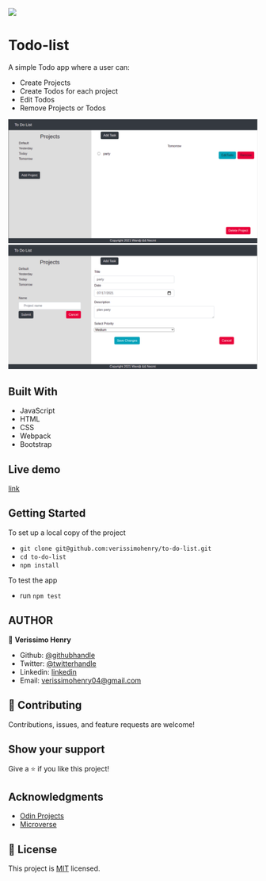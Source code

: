 ![](https://img.shields.io/badge/Microverse-blueviolet)

# Todo-list

A simple Todo app where a user can:

- Create Projects
- Create Todos for each project
- Edit Todos
- Remove Projects or Todos

![screenshot](assets/image.png)
![screenshot](assets/image2.png)

## Built With

- JavaScript
- HTML
- CSS
- Webpack
- Bootstrap

## Live demo

[link]()

## Getting Started

To set up a local copy of the project

- `git clone git@github.com:verissimohenry/to-do-list.git`
- `cd to-do-list`
- `npm install`

To test the app

- run `npm test`

## AUTHOR

👤 **Verissimo Henry**

- Github: [@githubhandle](https://github.com/verissimohenry)
- Twitter: [@twitterhandle](https://twitter.com/verissimohenry)
- Linkedin: [linkedin](https://www.linkedin.com/in/henry-verissimo-618906167/)
- Email: verissimohenry04@gmail.com

## 🤝 Contributing

Contributions, issues, and feature requests are welcome!

## Show your support

Give a ⭐️ if you like this project!

## Acknowledgments

- [Odin Projects](https://www.theodinproject.com/courses/)
- [Microverse](https://microverse.com)

## 📝 License

This project is [MIT](https://mit-license.org/) licensed.
